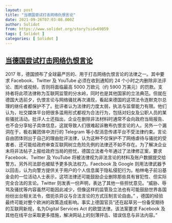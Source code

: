 ```yaml
---
layout: post
title: "当德国尝试打击网络仇恨言论"
date: 2021-09-26T07:03:08.000Z
author: Solidot
from: https://www.solidot.org/story?sid=69059
tags: [ Solidot ]
categories: [ Solidot ]
---
```

<!--1632639788000-->
[当德国尝试打击网络仇恨言论](https://www.solidot.org/story?sid=69059)
------

<div>
2017 年，德国颁布了全球最严厉的、用于打击网络仇恨言论的法律之一。其中要求 Facebook、Twitter 及 YouTube 必须在收到通知的 24 个小时之内删除非法评论、图片或视频，否则将面临最高 5000 万欧元（约 5900 万美元）的罚款。支持者将此项法律称为互联网监管的分水岭，同时也是其他国家的立法典范。但就在德国大选前夕，仇恨言论与网络骚扰再次涌现，看起来德国的这项法令连默克尔总理的继任者都保护不了。批评者认为法律的力度太弱，执法与监督能力有限。他们认为，社交媒体平台把很多滥用形式都视为合法行为，包括对妇女及公职人员的某些骚扰活动。批评人士还指出，企业在删除非法材料时通常不会向政府当局报告、也不会分享帖子具体信息，这就导致人们很难起诉散布仇恨言论的人。另外一个漏洞在于，极右翼团体中流行的 Telegram 等小型消息传递平台不受法律约束。言论自由团体则出于自己的理由批评法律，认为这种不仅保护不了网络虐待与骚扰的受害者、还可能给政府审查互联网树立危险先例的法律还不如不存在。为了解决企业未将非法帖子上报给政府当局的担忧，德国立法者今年通过了法律修正案，要求 Facebook、Twitter 及 YouTube 将被法律视为非法言论的材料及账户数据提交给警方。另外司法部也被赋予更多执法权力。Faecbook 及 Google 则用法律武器予以回击，认为向警方提供关于用户的个人信息属于隐私侵犯行为。柏林电子前沿基金会的一位活动人士表示，这项法律还可能鼓励企业删除那些具有冒犯性、但实际完全合法的言论。Twitter 则发表一份声明，表达了其他一些担忧意见。“威胁、辱骂及骚扰等内容虽然可能因此减少，但像这样的监管及立法也有可能鼓励世界各国纷纷出台相关法令，借扼杀异议与合法言论的方式压制言论自由。” ，德国的经验最终可能对整个欧洲的政策造成影响。事实上德国官员“还在起草另一份备受期待的互联网新规，名为Digital Services Act 的欧盟法律。该法案要求 Facebook 及其他在线平台采取更多措施，解决网站上的刻薄抨击、错误信息与非法内容。”
</div>
